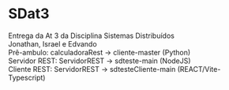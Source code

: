 # SDat3 <br>
Entrega da At 3 da Disciplina Sistemas Distribuídos <br>
Jonathan, Israel e Edvando <br>
Prê-ambulo: calculadoraRest -> cliente-master (Python) <br>
Servidor REST: ServidorREST -> sdteste-main (NodeJS) <br>
Cliente REST: ServidorREST -> sdtesteCliente-main (REACT/Vite-Typescript) 
